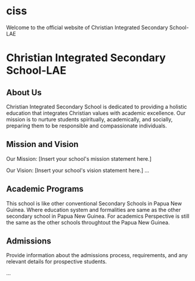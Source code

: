# ciss
Welcome to the official website of Christian Integrated Secondary School-LAE
# Christian Integrated Secondary School-LAE

## About Us
Christian Integrated Secondary School is dedicated to providing a holistic education that integrates Christian values with academic excellence. Our mission is to nurture students spiritually, academically, and socially, preparing them to be responsible and compassionate individuals.

## Mission and Vision

Our Mission: [Insert your school's mission statement here.]

Our Vision: [Insert your school's vision statement here.]
...

## Academic Programs

This school is like other conventional Secondary Schools in Papua New Guinea. Where education system and formalities are same as the other secondary school in Papua New Guinea.
For academics Perspective is still the same as the other schools throughtout the Papua New Guinea.

## Admissions

Provide information about the admissions process, requirements, and any relevant details for prospective students.

...

